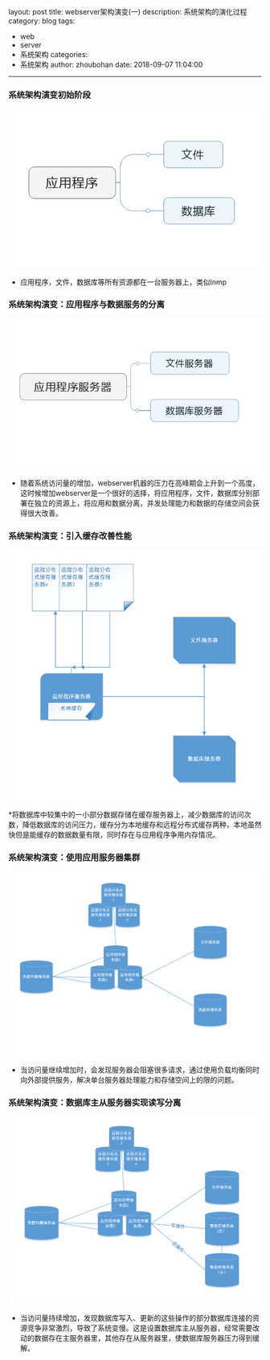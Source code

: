 layout: post
title: webserver架构演变(一)
description: 系统架构的演化过程
category: blog
tags:
  - web
  - server
  - 系统架构
categories:
  - 系统架构
author: zhoubohan
date: 2018-09-07 11:04:00
---
### 系统架构演变初始阶段
![webserver-1](/images/webserver/webserver-1.PNG)

* 应用程序，文件，数据库等所有资源都在一台服务器上，类似lnmp

### 系统架构演变：应用程序与数据服务的分离
![webserver-2](/images/webserver/webserver-2.PNG)

* 随着系统访问量的增加，webserver机器的压力在高峰期会上升到一个高度，这时候增加webserver是一个很好的选择，将应用程序，文件，数据库分别部署在独立的资源上，将应用和数据分离，并发处理能力和数据的存储空间会获得很大改善。

### 系统架构演变：引入缓存改善性能
![webserver-3](/images/webserver/webserver-3.PNG)

*将数据库中较集中的一小部分数据存储在缓存服务器上，减少数据库的访问次数，降低数据库的访问压力，缓存分为本地缓存和远程分布式缓存两种，本地虽然快但是能缓存的数据数量有限，同时存在与应用程序争用内存情况。

### 系统架构演变：使用应用服务器集群
![webserver-4](/images/webserver/webserver-4.PNG)

* 当访问量继续增加时，会发现服务器会阻塞很多请求，通过使用负载均衡同时向外部提供服务，解决单台服务器处理能力和存储空间上的限的问题。

### 系统架构演变：数据库主从服务器实现读写分离
![webserver-5](/images/webserver/webserver-5.PNG)

* 当访问量持续增加，发现数据库写入、更新的这些操作的部分数据库连接的资源竞争非常激烈，导致了系统变慢。这是设置数据库主从服务器，经常需要改动的数据存在主服务器里，其他存在从服务器里，使数据库服务器压力得到缓解。